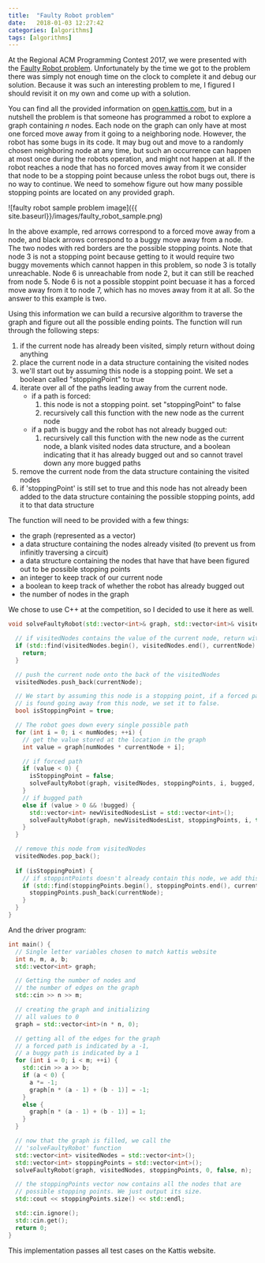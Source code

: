 ```yaml
---
title:  "Faulty Robot problem"
date:   2018-01-03 12:27:42
categories: [algorithms]
tags: [algorithms]
---
```

At the Regional ACM Programming Contest 2017, we were presented with the [Faulty Robot problem](https://open.kattis.com/problems/faultyrobot). Unfortunately by the time we got to the problem there was simply not enough time on the clock to complete it and debug our solution. Because it was such an interesting problem to me, I figured I should revisit it on my own and come up with a solution.

You can find all the provided information on [open.kattis.com](https://open.kattis.com/problems/faultyrobot), but in a nutshell the problem is that someone has programmed a robot to explore a graph containing *n* nodes. Each node on the graph can only have at most one forced move away from it going to a neighboring node. However, the robot has some bugs in its code. It may bug out and move to a randomly chosen neighboring node at any time, but such an occurrence can happen at most once during the robots operation, and might not happen at all. If the robot reaches a node that has no forced moves away from it we consider that node to be a stopping point because unless the robot bugs out, there is no way to continue. We need to somehow figure out how many possible stopping points are located on any provided graph.

![faulty robot sample problem image]({{ site.baseurl}}/images/faulty_robot_sample.png)

In the above example, red arrows correspond to a forced move away from a node, and black arrows correspond to a buggy move away from a node. The two nodes with red borders are the possible stopping points. Note that node 3 is not a stopping point because getting to it would require two buggy movements which cannot happen in this problem, so node 3 is totally unreachable. Node 6 is unreachable from node 2, but it can still be reached from node 5. Node 6 is not a possible stoppint point becuase it has a forced move away from it to node 7, which has no moves away from it at all. So the answer to this example is two.

Using this information we can build a recursive algorithm to traverse the graph and figure out all the possible ending points. The function will run through the following steps:

1. if the current node has already been visited, simply return without doing anything
2. place the current node in a data structure containing the visited nodes
3. we'll start out by assuming this node is a stopping point. We set a boolean called "stoppingPoint" to true
4. iterate over all of the paths leading away from the current node.
    * if a path is forced:
        1. this node is not a stopping point. set "stoppingPoint" to false
        2. recursively call this function with the new node as the current node
    * if a path is buggy and the robot has not already bugged out:
        1. recursively call this function with the new node as the current node, a blank visited nodes data structure, and a boolean indicating that it has already bugged out and so cannot travel down any more bugged paths
5. remove the current node from the data structure containing the visited nodes
6. if 'stoppingPoint' is still set to true and this node has not already been added to the data structure containing the possible stopping points, add it to that data structure

The function will need to be provided with a few things:

* the graph (represented as a vector)
* a data structure containing the nodes already visited (to prevent us from infinitly traversing a circuit)
* a data structure containing the nodes that have that have been figured out to be possible stopping points
* an integer to keep track of our current node
* a boolean to keep track of whether the robot has already bugged out
* the number of nodes in the graph

We chose to use C++ at the competition, so I decided to use it here as well.

```c++
void solveFaultyRobot(std::vector<int>& graph, std::vector<int>& visitedNodes, std::vector<int>& stoppingPoints, int currentNode, bool bugged, int numNodes) {

  // if visitedNodes contains the value of the current node, return without doing anything
  if (std::find(visitedNodes.begin(), visitedNodes.end(), currentNode) != visitedNodes.end()) {
    return;
  }

  // push the current node onto the back of the visitedNodes
  visitedNodes.push_back(currentNode);

  // We start by assuming this node is a stopping point, if a forced path
  // is found going away from this node, we set it to false.
  bool isStoppingPoint = true;

  // The robot goes down every single possible path
  for (int i = 0; i < numNodes; ++i) {
    // get the value stored at the location in the graph
    int value = graph[numNodes * currentNode + i];

    // if forced path
    if (value < 0) {
      isStoppingPoint = false;
      solveFaultyRobot(graph, visitedNodes, stoppingPoints, i, bugged, numNodes);
    }
    // if bugged path
    else if (value > 0 && !bugged) {
      std::vector<int> newVisitedNodesList = std::vector<int>();
      solveFaultyRobot(graph, newVisitedNodesList, stoppingPoints, i, true, numNodes);
    }
  }

  // remove this node from visitedNodes
  visitedNodes.pop_back();
  
  if (isStoppingPoint) {
    // if stoppintPoints doesn't already contain this node, we add this node to stoppintPoints
    if (std::find(stoppingPoints.begin(), stoppingPoints.end(), currentNode) == stoppingPoints.end()) {
      stoppingPoints.push_back(currentNode);
    }
  }
}
```

And the driver program:

```c++
int main() {
  // Single letter variables chosen to match kattis website
  int n, m, a, b;
  std::vector<int> graph;

  // Getting the number of nodes and
  // the number of edges on the graph
  std::cin >> n >> m;

  // creating the graph and initializing
  // all values to 0
  graph = std::vector<int>(n * n, 0);

  // getting all of the edges for the graph
  // a forced path is indicated by a -1,
  // a buggy path is indicated by a 1
  for (int i = 0; i < m; ++i) {
    std::cin >> a >> b;
    if (a < 0) {
      a *= -1;
      graph[n * (a - 1) + (b - 1)] = -1;
    }
    else {
      graph[n * (a - 1) + (b - 1)] = 1;
    }
  }

  // now that the graph is filled, we call the 
  // 'solveFaultyRobot' function
  std::vector<int> visitedNodes = std::vector<int>();
  std::vector<int> stoppingPoints = std::vector<int>();
  solveFaultyRobot(graph, visitedNodes, stoppingPoints, 0, false, n);

  // the stoppingPoints vector now contains all the nodes that are
  // possible stopping points. We just output its size.
  std::cout << stoppingPoints.size() << std::endl;

  std::cin.ignore();
  std::cin.get();
  return 0;
}
```

This implementation passes all test cases on the Kattis website. 
